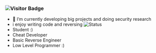 ### ![Visitor Badge](https://visitor-badge.laobi.icu/badge?page_id=DefaultO.DefaultO)
- 🔭 I’m currently developing big projects and doing security research
- i enjoy writing code and reversing
![Status](https://github-readme-stats.vercel.app/api?username=Skengdoo&show_icons=true&hide_border=true&count_private=true&theme=buefy)
- Student :)
- Cheat Developer
- Basic Reverse Engineer
- Low Level Programmer :)
